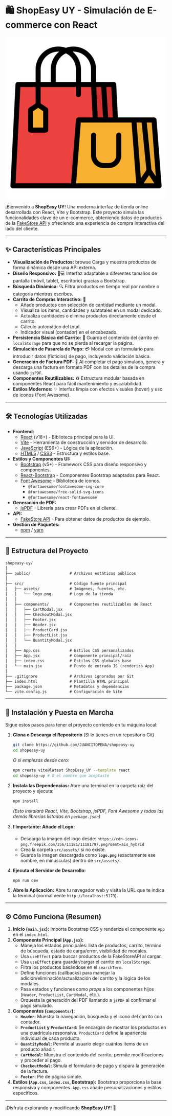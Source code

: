 
# 🛍️ ShopEasy UY - Simulación de E-commerce con React

![ShopEasy UY Logo](src/assets/logo.png) <!-- Asegúrate que la ruta sea correcta si mueves el README -->

¡Bienvenido a **ShopEasy UY**! Una moderna interfaz de tienda online desarrollada con React, Vite y Bootstrap. Este proyecto simula las funcionalidades clave de un e-commerce, obteniendo datos de productos de la [FakeStore API](https://fakestoreapi.com/) y ofreciendo una experiencia de compra interactiva del lado del cliente.

---

## ✨ Características Principales

*   **Visualización de Productos:**  browse Carga y muestra productos de forma dinámica desde una API externa.
*   **Diseño Responsivo:** 📱💻 Interfaz adaptable a diferentes tamaños de pantalla (móvil, tablet, escritorio) gracias a Bootstrap.
*   **Búsqueda Dinámica:** 🔍 Filtra productos en tiempo real por nombre o categoría mientras escribes.
*   **Carrito de Compras Interactivo:** 🛒
    *   Añade productos con selección de cantidad mediante un modal.
    *   Visualiza los items, cantidades y subtotales en un modal dedicado.
    *   Actualiza cantidades o elimina productos directamente desde el carrito.
    *   Cálculo automático del total.
    *   Indicador visual (contador) en el encabezado.
*   **Persistencia Básica del Carrito:** 💾 Guarda el contenido del carrito en `localStorage` para que no se pierda al recargar la página.
*   **Simulación de Pasarela de Pago:** 💳 Modal con un formulario para introducir datos (ficticios) de pago, incluyendo validación básica.
*   **Generación de Factura PDF:** 📄 Al completar el pago simulado, genera y descarga una factura en formato PDF con los detalles de la compra usando `jsPDF`.
*   **Componentes Reutilizables:** ♻️ Estructura modular basada en componentes React para fácil mantenimiento y escalabilidad.
*   **Estilos Modernos:** ✨ Interfaz limpia con efectos visuales (hover) y uso de iconos (Font Awesome).

---

## 🛠️ Tecnologías Utilizadas

*   **Frontend:**
    *   [React](https://reactjs.org/) (v18+) - Biblioteca principal para la UI.
    *   [Vite](https://vitejs.dev/) - Herramienta de construcción y servidor de desarrollo.
    *   [JavaScript](https://developer.mozilla.org/es/docs/Web/JavaScript) (ES6+) - Lógica de la aplicación.
    *   [HTML5](https://developer.mozilla.org/es/docs/Web/Guide/HTML/HTML5) / [CSS3](https://developer.mozilla.org/es/docs/Web/CSS) - Estructura y estilos base.
*   **Estilos y Componentes UI:**
    *   [Bootstrap](https://getbootstrap.com/) (v5+) - Framework CSS para diseño responsivo y componentes.
    *   [React-Bootstrap](https://react-bootstrap.github.io/) - Componentes Bootstrap adaptados para React.
    *   [Font Awesome](https://fontawesome.com/) - Biblioteca de iconos.
        *   `@fortawesome/fontawesome-svg-core`
        *   `@fortawesome/free-solid-svg-icons`
        *   `@fortawesome/react-fontawesome`
*   **Generación de PDF:**
    *   [jsPDF](https://github.com/parallax/jsPDF) - Librería para crear PDFs en el cliente.
*   **API:**
    *   [FakeStore API](https://fakestoreapi.com/) - Para obtener datos de productos de ejemplo.
*   **Gestión de Paquetes:**
    *   [npm](https://www.npmjs.com/) / [yarn](https://yarnpkg.com/)

---

## 📂 Estructura del Proyecto

```
shopeasy-uy/
│
├── public/                 # Archivos estáticos públicos
│
├── src/                    # Código fuente principal
│   ├── assets/             # Imágenes, fuentes, etc.
│   │   └── logo.png        # Logo de la tienda
│   │
│   ├── components/         # Componentes reutilizables de React
│   │   ├── CartModal.jsx
│   │   ├── CheckoutModal.jsx
│   │   ├── Footer.jsx
│   │   ├── Header.jsx
│   │   ├── ProductCard.jsx
│   │   ├── ProductList.jsx
│   │   └── QuantityModal.jsx
│   │
│   ├── App.css             # Estilos CSS personalizados
│   ├── App.jsx             # Componente principal/raíz
│   ├── index.css           # Estilos CSS globales base
│   └── main.jsx            # Punto de entrada JS (renderiza App)
│
├── .gitignore              # Archivos ignorados por Git
├── index.html              # Plantilla HTML principal
├── package.json            # Metadatos y dependencias
└── vite.config.js          # Configuración de Vite
```

---

## 🚀 Instalación y Puesta en Marcha

Sigue estos pasos para tener el proyecto corriendo en tu máquina local:

1.  **Clona o Descarga el Repositorio** (Si lo tienes en un repositorio Git)
    ```bash
    git clone https://github.com/JUANCITOPENA/shopeasy-uy
    cd shopeasy-uy
    ```
    *O si empiezas desde cero:*
    ```bash
    npm create vite@latest ShopEasy_UY --template react
    cd shopeasy-uy # O el nombre que aceptaste
    ```

2.  **Instala las Dependencias:**
    Abre una terminal en la carpeta raíz del proyecto y ejecuta:
    ```bash
    npm install
    ```
    *(Esto instalará React, Vite, Bootstrap, jsPDF, Font Awesome y todas las demás librerías listadas en `package.json`)*

3.  **❗ Importante: Añade el Logo:**
    *   Descarga la imagen del logo desde: `https://cdn-icons-png.freepik.com/256/11181/11181797.png?semt=ais_hybrid`
    *   Crea la carpeta `src/assets/` si no existe.
    *   Guarda la imagen descargada como **`logo.png`** (exactamente ese nombre, en minúsculas) dentro de `src/assets/`.

4.  **Ejecuta el Servidor de Desarrollo:**
    ```bash
    npm run dev
    ```

5.  **Abre la Aplicación:**
    Abre tu navegador web y visita la URL que te indica la terminal (normalmente `http://localhost:5173`).

---

## ⚙️ Cómo Funciona (Resumen)

1.  **Inicio (`main.jsx`):** Importa Bootstrap CSS y renderiza el componente `App` en el `index.html`.
2.  **Componente Principal (`App.jsx`):**
    *   Maneja los estados principales: lista de productos, carrito, término de búsqueda, estado de carga/error, visibilidad de modales.
    *   Usa `useEffect` para buscar productos de la FakeStoreAPI al cargar.
    *   Usa `useEffect` para guardar/cargar el carrito en `localStorage`.
    *   Filtra los productos basándose en el `searchTerm`.
    *   Define funciones (callbacks) para manejar la adición/eliminación/actualización del carrito y la lógica de los modales.
    *   Pasa estados y funciones como *props* a los componentes hijos (`Header`, `ProductList`, `CartModal`, etc.).
    *   Orquesta la generación del PDF llamando a `jsPDF` al confirmar el pago simulado.
3.  **Componentes (`components/`):**
    *   **`Header`:** Muestra la navegación, búsqueda y el icono del carrito con contador.
    *   **`ProductList` y `ProductCard`:** Se encargan de mostrar los productos en una cuadrícula responsiva. `ProductCard` define la apariencia individual de cada producto.
    *   **`QuantityModal`:** Permite al usuario elegir cuántos items de un producto añadir.
    *   **`CartModal`:** Muestra el contenido del carrito, permite modificaciones y proceder al pago.
    *   **`CheckoutModal`:** Simula el formulario de pago y dispara la generación de la factura.
    *   **`Footer`:** Pie de página simple.
4.  **Estilos (`App.css`, `index.css`, Bootstrap):** Bootstrap proporciona la base responsiva y componentes. `App.css` añade personalizaciones y estilos específicos.

---

¡Disfruta explorando y modificando **ShopEasy UY**! 🎉
